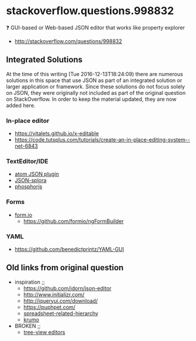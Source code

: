 # stackoverflow.questions.998832

:question: GUI-based or Web-based JSON editor that works like property explorer

* http://stackoverflow.com/questions/998832

## Integrated Solutions

At the time of this writing (Tue 2016-12-13T18:24:09) there are numerous solutions in this space that use JSON as part of an integrated solution or larger application or framework. Since these solutions do not focus solely on JSON, they were originally not included as part of the original question on StackOverflow. In order to keep the material updated, they are now added here.

### In-place editor

* https://vitalets.github.io/x-editable
* https://code.tutsplus.com/tutorials/create-an-in-place-editing-system--net-6843

### TextEditor/IDE

* [atom JSON plugin](https://github.com/LukasHechenberger/atom-json-editor)
* [JSON-splora](https://github.com/wellsjo/JSON-Splora)
* [phosphorjs](https://phosphorjs.github.io/)

### Forms

* [form.io](https://form.io/#/)
    * https://github.com/formio/ngFormBuilder

### YAML

* https://github.com/benedictprintz/YAML-GUI

## Old links from original question

* inspiration ;;
    * https://github.com/jdorn/json-editor
    * http://www.initializr.com/
    * http://jqueryui.com/download/
    * https://puphpet.com/
    * [spreadsheet-related-hierarchy](http://help.smartsheet.com/customer/portal/articles/504734-hierarchy-indenting-outdenting-rows)
    * [krumo](http://stackoverflow.com/questions/2141585)
* BROKEN ;;
    * [tree-view editors](http://www.slant.co/topics/2213/~what-are-the-best-wysiwyg-tree-view-etc-editors-for-json-xml-yaml-toml-data-files)


